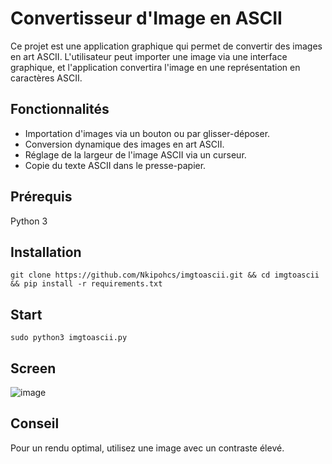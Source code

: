 
# Convertisseur d'Image en ASCII

Ce projet est une application graphique qui permet de convertir des images en art ASCII. L'utilisateur peut importer une image via une interface graphique, et l'application convertira l'image en une représentation en caractères ASCII.

## Fonctionnalités

- Importation d'images via un bouton ou par glisser-déposer.
- Conversion dynamique des images en art ASCII.
- Réglage de la largeur de l'image ASCII via un curseur.
- Copie du texte ASCII dans le presse-papier.

## Prérequis

Python 3

## Installation

```
git clone https://github.com/Nkipohcs/imgtoascii.git && cd imgtoascii && pip install -r requirements.txt
```
## Start

```
sudo python3 imgtoascii.py
```

## Screen

![image](https://github.com/Nkipohcs/imgtoascii/assets/117274957/09ccd49f-11f3-4905-9f9c-f942a16d95f8)

## Conseil

Pour un rendu optimal, utilisez une image avec un contraste élevé.

